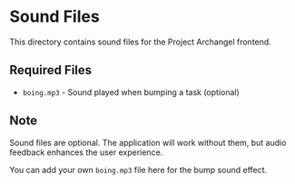 # Sound Files

This directory contains sound files for the Project Archangel frontend.

## Required Files

- `boing.mp3` - Sound played when bumping a task (optional)

## Note

Sound files are optional. The application will work without them, but audio feedback enhances the user experience.

You can add your own `boing.mp3` file here for the bump sound effect.
